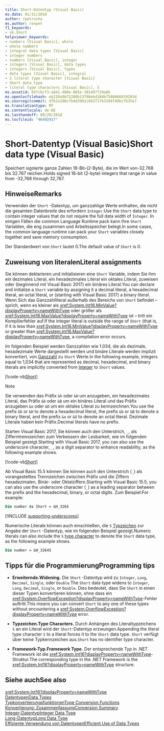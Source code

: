 ```yaml
---
title: Short-Datentyp (Visual Basic)
ms.date: 01/31/2018
author: rpetrusha
ms.author: ronpet
f1_keywords:
- vb.Short
helpviewer_keywords:
- numbers [Visual Basic], whole
- whole numbers
- integral data types [Visual Basic]
- integer numbers
- numbers [Visual Basic], integer
- integers [Visual Basic], data types
- integers [Visual Basic], types
- data types [Visual Basic], integral
- S literal type character [Visual Basic]
- Short data type
- literal type characters [Visual Basic], S
ms.assetid: 65fcbcf3-a841-400e-885e-301497729a8b
ms.openlocfilehash: eb218a9b72208b13700ebd18dbf588066839203d
ms.sourcegitcommit: dfb2a100cfb4d3902c042f17b3204f49bc7635e7
ms.translationtype: MT
ms.contentlocale: de-DE
ms.lasthandoff: 09/20/2018
ms.locfileid: "46492917"
---
```

# <a name="short-data-type-visual-basic"></a><span data-ttu-id="029e4-102">Short-Datentyp (Visual Basic)</span><span class="sxs-lookup"><span data-stu-id="029e4-102">Short data type (Visual Basic)</span></span>
<span data-ttu-id="029e4-103">Speichert signierte ganze Zahlen 16-Bit-(2-Byte), die im Wert von-32.768 bis 32.767 reichen.</span><span class="sxs-lookup"><span data-stu-id="029e4-103">Holds signed 16-bit (2-byte) integers that range in value from -32,768 through 32,767.</span></span>  
  
## <a name="remarks"></a><span data-ttu-id="029e4-104">Hinweise</span><span class="sxs-lookup"><span data-stu-id="029e4-104">Remarks</span></span>  
 <span data-ttu-id="029e4-105">Verwenden der `Short` -Datentyp, um ganzzahlige Werte enthalten, die nicht die gesamten Datenbreite des erfordern `Integer`.</span><span class="sxs-lookup"><span data-stu-id="029e4-105">Use the `Short` data type to contain integer values that do not require the full data width of `Integer`.</span></span> <span data-ttu-id="029e4-106">In einigen Fällen die common Language Runtime pack kann Ihre `Short` Variablen, die eng zusammen und Arbeitsspeicher belegt.</span><span class="sxs-lookup"><span data-stu-id="029e4-106">In some cases, the common language runtime can pack your `Short` variables closely together and save memory consumption.</span></span>  
  
 <span data-ttu-id="029e4-107">Der Standardwert von `Short` lautet 0.</span><span class="sxs-lookup"><span data-stu-id="029e4-107">The default value of `Short` is 0.</span></span>  
  
## <a name="literal-assignments"></a><span data-ttu-id="029e4-108">Zuweisung von literalen</span><span class="sxs-lookup"><span data-stu-id="029e4-108">Literal assignments</span></span>

<span data-ttu-id="029e4-109">Sie können deklarieren und initialisieren eine `Short` Variable, indem Sie ihm ein dezimales Literal, ein hexadezimales Literal ein oktales Literal, zuweisen oder (beginnend mit Visual Basic 2017) ein binäres Literal.</span><span class="sxs-lookup"><span data-stu-id="029e4-109">You can declare and initialize a `Short` variable by assigning it a decimal literal, a hexadecimal literal, an octal literal, or (starting with Visual Basic 2017) a binary literal.</span></span> <span data-ttu-id="029e4-110">Wenn Sich das Ganzzahlliteral außerhalb des Bereichs von `Short` befindet – sprich, wenn es kleiner als <xref:System.Int16.MinValue?displayProperty=nameWithType> oder größer als <xref:System.Int16.MaxValue?displayProperty=nameWithType> ist – tritt ein Kompilierfehler auf.</span><span class="sxs-lookup"><span data-stu-id="029e4-110">If the integer literal is outside the range of `Short` (that is, if it is less than <xref:System.Int16.MinValue?displayProperty=nameWithType> or greater than <xref:System.Int16.MaxValue?displayProperty=nameWithType>, a compilation error occurs.</span></span>

<span data-ttu-id="029e4-111">Im folgenden Beispiel werden Ganzzahlen wie 1.034, die als dezimale, hexadezimale Werte dargestellt werden und binäre Literale werden implizit konvertiert, von [Ganzzahl](integer-data-type.md) zu `Short` Werte.</span><span class="sxs-lookup"><span data-stu-id="029e4-111">In the following example, integers equal to 1,034 that are represented as decimal, hexadecimal, and binary literals are implicitly converted from [Integer](integer-data-type.md) to `Short` values.</span></span>

[!code-vb[Short](../../../../samples/snippets/visualbasic/language-reference/data-types/numeric-literals.vb#Short)]

> [!NOTE]
> <span data-ttu-id="029e4-112">Sie verwenden das Präfix `&h` oder `&H` um anzugeben, ein hexadezimales Literal, das Präfix `&b` oder `&B` um ein binäres Literal und das Präfix anzugeben `&o` oder `&O` um ein oktales Literal zu kennzeichnen.</span><span class="sxs-lookup"><span data-stu-id="029e4-112">You use the prefix `&h` or `&H` to denote a hexadecimal literal, the prefix `&b` or `&B` to denote a binary literal, and the prefix `&o` or `&O` to denote an octal literal.</span></span> <span data-ttu-id="029e4-113">Dezimale Literale haben kein Präfix.</span><span class="sxs-lookup"><span data-stu-id="029e4-113">Decimal literals have no prefix.</span></span>

<span data-ttu-id="029e4-114">Starten Visual Basic 2017, Sie können auch den Unterstrich, `_`, als Zifferntrennzeichen zum Verbessern der Lesbarkeit, wie im folgenden Beispiel gezeigt.</span><span class="sxs-lookup"><span data-stu-id="029e4-114">Starting with Visual Basic 2017, you can also use the underscore character, `_`, as a digit separator to enhance readability, as the following example shows.</span></span>

[!code-vb[Short](../../../../samples/snippets/visualbasic/language-reference/data-types/numeric-literals.vb#ShortS)]

<span data-ttu-id="029e4-115">Ab Visual Basic 15.5 können Sie können auch den Unterstrich (`_`) als vorangestelltes Trennzeichen zwischen Präfix und die Ziffern hexadezimalen, Binär- oder Oktalziffern.</span><span class="sxs-lookup"><span data-stu-id="029e4-115">Starting with Visual Basic 15.5, you can also use the underscore character (`_`) as a leading separator between the prefix and the hexadecimal, binary, or octal digits.</span></span> <span data-ttu-id="029e4-116">Zum Beispiel:</span><span class="sxs-lookup"><span data-stu-id="029e4-116">For example:</span></span>

```vb
Dim number As Short = &H_3264
```

[!INCLUDE [supporting-underscores](../../../../includes/vb-separator-langversion.md)]

<span data-ttu-id="029e4-117">Numerische Literale können auch einschließen, die `S` [Typzeichen](../../programming-guide\language-features\data-types/type-characters.md) zur Angabe der `Short` -Datentyp, wie im folgenden Beispiel gezeigt.</span><span class="sxs-lookup"><span data-stu-id="029e4-117">Numeric literals can also include the `S` [type character](../../programming-guide\language-features\data-types/type-characters.md) to denote the `Short` data type, as the following example shows.</span></span>

```vb
Dim number = &H_3264S
```

## <a name="programming-tips"></a><span data-ttu-id="029e4-118">Tipps für die Programmierung</span><span class="sxs-lookup"><span data-stu-id="029e4-118">Programming tips</span></span>

-   <span data-ttu-id="029e4-119">**Erweiternde.**</span><span class="sxs-lookup"><span data-stu-id="029e4-119">**Widening.**</span></span> <span data-ttu-id="029e4-120">Die `Short` -Datentyp wird zu `Integer`, `Long`, `Decimal`, `Single`, oder `Double`.</span><span class="sxs-lookup"><span data-stu-id="029e4-120">The `Short` data type widens to `Integer`, `Long`, `Decimal`, `Single`, or `Double`.</span></span> <span data-ttu-id="029e4-121">Dies bedeutet, dass Sie `Short` in einen dieser Typen konvertieren können, ohne dass ein <xref:System.OverflowException?displayProperty=nameWithType>-Fehler auftritt.</span><span class="sxs-lookup"><span data-stu-id="029e4-121">This means you can convert `Short` to any one of these types without encountering a <xref:System.OverflowException?displayProperty=nameWithType> error.</span></span>  
  
-   <span data-ttu-id="029e4-122">**Typzeichen.**</span><span class="sxs-lookup"><span data-stu-id="029e4-122">**Type Characters.**</span></span> <span data-ttu-id="029e4-123">Durch Anhängen des Literaltypzeichens `S` an ein Literal wird der `Short`-Datentyp erzwungen.</span><span class="sxs-lookup"><span data-stu-id="029e4-123">Appending the literal type character `S` to a literal forces it to the `Short` data type.</span></span> <span data-ttu-id="029e4-124">`Short` verfügt über keine Typkennzeichen aus.</span><span class="sxs-lookup"><span data-stu-id="029e4-124">`Short` has no identifier type character.</span></span>  
  
-   <span data-ttu-id="029e4-125">**Framework-Typ.**</span><span class="sxs-lookup"><span data-stu-id="029e4-125">**Framework Type.**</span></span> <span data-ttu-id="029e4-126">Der entsprechende Typ in .NET Framework ist die <xref:System.Int16?displayProperty=nameWithType>-Struktur.</span><span class="sxs-lookup"><span data-stu-id="029e4-126">The corresponding type in the .NET Framework is the <xref:System.Int16?displayProperty=nameWithType> structure.</span></span>  
  
## <a name="see-also"></a><span data-ttu-id="029e4-127">Siehe auch</span><span class="sxs-lookup"><span data-stu-id="029e4-127">See also</span></span>

 <xref:System.Int16?displayProperty=nameWithType>  
 [<span data-ttu-id="029e4-128">Datentypen</span><span class="sxs-lookup"><span data-stu-id="029e4-128">Data Types</span></span>](../../../visual-basic/language-reference/data-types/index.md)  
 [<span data-ttu-id="029e4-129">Typkonvertierungsfunktionen</span><span class="sxs-lookup"><span data-stu-id="029e4-129">Type Conversion Functions</span></span>](../../../visual-basic/language-reference/functions/type-conversion-functions.md)  
 [<span data-ttu-id="029e4-130">Konvertierung: Zusammenfassung</span><span class="sxs-lookup"><span data-stu-id="029e4-130">Conversion Summary</span></span>](../../../visual-basic/language-reference/keywords/conversion-summary.md)  
 [<span data-ttu-id="029e4-131">Integer-Datentyp</span><span class="sxs-lookup"><span data-stu-id="029e4-131">Integer Data Type</span></span>](../../../visual-basic/language-reference/data-types/integer-data-type.md)  
 [<span data-ttu-id="029e4-132">Long-Datentyp</span><span class="sxs-lookup"><span data-stu-id="029e4-132">Long Data Type</span></span>](../../../visual-basic/language-reference/data-types/long-data-type.md)  
 [<span data-ttu-id="029e4-133">Effiziente Verwendung von Datentypen</span><span class="sxs-lookup"><span data-stu-id="029e4-133">Efficient Use of Data Types</span></span>](../../../visual-basic/programming-guide/language-features/data-types/efficient-use-of-data-types.md)
